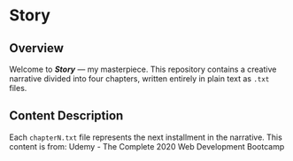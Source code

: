 # Story

## Overview
Welcome to **_Story_** — my masterpiece. This repository contains a creative narrative divided into four chapters, written entirely in plain text as `.txt` files.

## Content Description
Each `chapterN.txt` file represents the next installment in the narrative. This content is from: Udemy - The Complete 2020 Web Development Bootcamp
